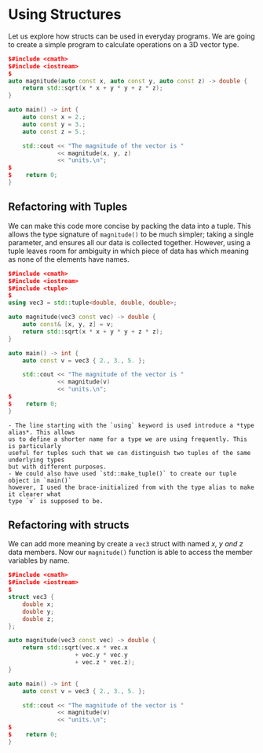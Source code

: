 # Using Structures

Let us explore how structs can be used in everyday programs. We are going to create a
simple program to calculate operations on a 3D vector type.

```cpp
$#include <cmath>
$#include <iostream>
$
auto magnitude(auto const x, auto const y, auto const z) -> double {
    return std::sqrt(x * x + y * y + z * z);
}

auto main() -> int {
    auto const x = 2.;
    auto const y = 3.;
    auto const z = 5.;

    std::cout << "The magnitude of the vector is "
              << magnitude(x, y, z)
              << "units.\n";
$
$    return 0;
}
```

## Refactoring with Tuples

We can make this code more concise by packing the data into a tuple. This allows the
type signature of `magnitude()` to be much simpler; taking a single parameter, and
ensures all our data is collected together. However, using a tuple leaves room for
ambiguity in which piece of data has which meaning as none of the elements have names.

```cpp
$#include <cmath>
$#include <iostream>
$#include <tuple>
$
using vec3 = std::tuple<double, double, double>;

auto magnitude(vec3 const vec) -> double {
    auto const& [x, y, z] = v;
    return std::sqrt(x * x + y * y + z * z);
}

auto main() -> int {
    auto const v = vec3 { 2., 3., 5. };

    std::cout << "The magnitude of the vector is "
              << magnitude(v)
              << "units.\n";
$
$    return 0;
}
```

```admonish tip
- The line starting with the `using` keyword is used introduce a *type alias*. This allows
us to define a shorter name for a type we are using frequently. This is particularly
useful for tuples such that we can distinguish two tuples of the same underlying types
but with different purposes.
- We could also have used `std::make_tuple()` to create our tuple object in `main()`
however, I used the brace-initialized from with the type alias to make it clearer what
type `v` is supposed to be.
```

## Refactoring with structs

We can add more meaning by create a `vec3` struct with named *x, y and z* data members.
Now our `magnitude()` function is able to access the member variables by name.

```cpp
$#include <cmath>
$#include <iostream>
$
struct vec3 {
    double x;
    double y;
    double z;
};

auto magnitude(vec3 const vec) -> double {
    return std::sqrt(vec.x * vec.x
                   + vec.y * vec.y
                   + vec.z * vec.z);
}

auto main() -> int {
    auto const v = vec3 { 2., 3., 5. };

    std::cout << "The magnitude of the vector is "
              << magnitude(v)
              << "units.\n";
$
$    return 0;
}
```


